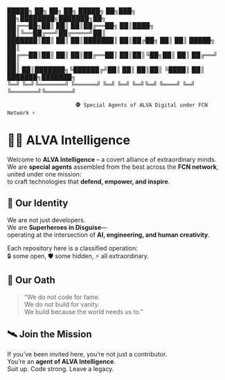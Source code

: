   █████╗ ██╗     ██╗   ██╗ █████╗      ██╗███╗   ██╗████████╗███████╗██╗     
 ██╔══██╗██║     ██║   ██║██╔══██╗     ██║████╗  ██║╚══██╔══╝██╔════╝██║    
 ███████║██║     ██║   ██║███████║     ██║██╔██╗ ██║   ██║   █████╗  ██║      
 ██╔══██║██║     ██║   ██║██╔══██║     ██║██║╚██╗██║   ██║   ██╔══╝  ██║     
 ██║  ██║███████╗╚██████╔╝██║  ██║     ██║██║ ╚████║   ██║   ███████╗███████╗  
 ╚═╝  ╚═╝╚══════╝ ╚═════╝ ╚═╝  ╚═╝     ╚═╝╚═╝  ╚═══╝   ╚═╝   ╚══════╝╚══════╝    

                          🕵️ Special Agents of ALVA Digital under FCN Network ⚡


# 🕵️‍♂️ ALVA Intelligence  

Welcome to **ALVA Intelligence** – a covert alliance of extraordinary minds.  
We are **special agents** assembled from the best across the **FCN network**, united under one mission:  
to craft technologies that **defend, empower, and inspire**.  


## 🌌 Our Identity  
We are not just developers.  
We are **Superheroes in Disguise**—  
operating at the intersection of **AI, engineering, and human creativity**.  

Each repository here is a classified operation:  
🔒 some open, 🛡️ some hidden, ⚡ all extraordinary.  

## 🎯 Our Oath  
> “We do not code for fame.  
> We do not build for vanity.  
> We build because the world needs us to.”  


## 🛰️ Join the Mission  
If you’ve been invited here, you’re not just a contributor.  
You’re an **agent of ALVA Intelligence**.  
Suit up. Code strong. Leave a legacy.  
